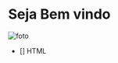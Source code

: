 <h1> Seja Bem vindo </h1>

![foto](https://user-images.githubusercontent.com/70240441/97352664-531d6480-1869-11eb-8a06-19aff0568e08.jpg)

- [] HTML
